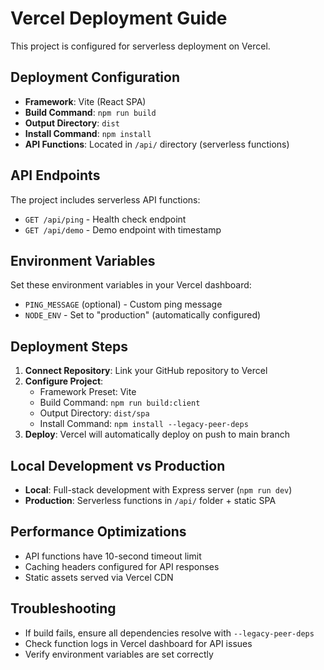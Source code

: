 # Vercel Deployment Guide

This project is configured for serverless deployment on Vercel.

## Deployment Configuration

- **Framework**: Vite (React SPA)
- **Build Command**: `npm run build`
- **Output Directory**: `dist`
- **Install Command**: `npm install`
- **API Functions**: Located in `/api/` directory (serverless functions)

## API Endpoints

The project includes serverless API functions:

- `GET /api/ping` - Health check endpoint
- `GET /api/demo` - Demo endpoint with timestamp

## Environment Variables

Set these environment variables in your Vercel dashboard:

- `PING_MESSAGE` (optional) - Custom ping message
- `NODE_ENV` - Set to "production" (automatically configured)

## Deployment Steps

1. **Connect Repository**: Link your GitHub repository to Vercel
2. **Configure Project**: 
   - Framework Preset: Vite
   - Build Command: `npm run build:client`
   - Output Directory: `dist/spa`
   - Install Command: `npm install --legacy-peer-deps`
3. **Deploy**: Vercel will automatically deploy on push to main branch

## Local Development vs Production

- **Local**: Full-stack development with Express server (`npm run dev`)
- **Production**: Serverless functions in `/api/` folder + static SPA

## Performance Optimizations

- API functions have 10-second timeout limit
- Caching headers configured for API responses
- Static assets served via Vercel CDN

## Troubleshooting

- If build fails, ensure all dependencies resolve with `--legacy-peer-deps`
- Check function logs in Vercel dashboard for API issues
- Verify environment variables are set correctly
